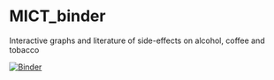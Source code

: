 # MICT_binder
Interactive graphs and literature of side-effects on alcohol, coffee and tobacco


[![Binder](https://mybinder.org/badge_logo.svg)](https://mybinder.org/v2/gh/jankulosky/MICT_binder/main?filepath=Effects%20of%20Alcohol%2C%20Coffee%2C%20and%20Tobacco.ipynb)
